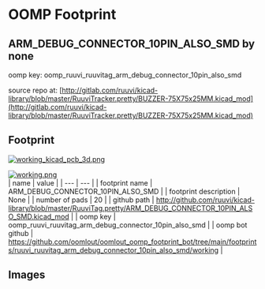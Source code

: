 # OOMP Footprint  
## ARM_DEBUG_CONNECTOR_10PIN_ALSO_SMD  by none  
  
oomp key: oomp_ruuvi_ruuvitag_arm_debug_connector_10pin_also_smd  
  
source repo at: [http://gitlab.com/ruuvi/kicad-library/blob/master/RuuviTracker.pretty/BUZZER-75X75x25MM.kicad_mod](http://gitlab.com/ruuvi/kicad-library/blob/master/RuuviTracker.pretty/BUZZER-75X75x25MM.kicad_mod)  
## Footprint  
  
[![working_kicad_pcb_3d.png](working_kicad_pcb_3d_600.png)](working_kicad_pcb_3d.png)  
  
[![working.png](working_600.png)](working.png)  
| name | value | 
| --- | --- | 
| footprint name | ARM_DEBUG_CONNECTOR_10PIN_ALSO_SMD | 
| footprint description | None | 
| number of pads | 20 | 
| github path | http://github.com/ruuvi/kicad-library/blob/master/RuuviTag.pretty/ARM_DEBUG_CONNECTOR_10PIN_ALSO_SMD.kicad_mod | 
| oomp key | oomp_ruuvi_ruuvitag_arm_debug_connector_10pin_also_smd | 
| oomp bot github | https://github.com/oomlout/oomlout_oomp_footprint_bot/tree/main/footprints/ruuvi_ruuvitag_arm_debug_connector_10pin_also_smd/working | 
## Images  
